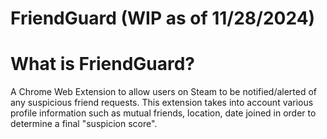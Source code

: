 # FriendGuard (WIP as of 11/28/2024)

# What is FriendGuard?
A Chrome Web Extension to allow users on Steam to be notified/alerted of any suspicious friend requests. This extension takes into account various profile information such as mutual friends, location, date joined in order to determine a final "suspicion score".





